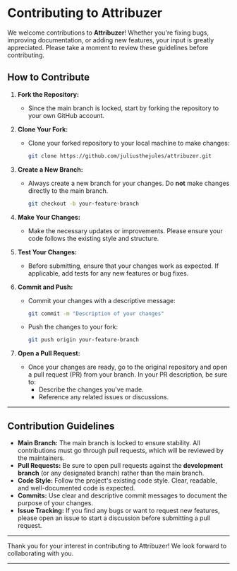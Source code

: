 # Contributing to Attribuzer

We welcome contributions to **Attribuzer**! Whether you're fixing bugs, improving documentation, or adding new features, your input is greatly appreciated. Please take a moment to review these guidelines before contributing.

## How to Contribute

1. **Fork the Repository:**
   - Since the main branch is locked, start by forking the repository to your own GitHub account.
   
2. **Clone Your Fork:**
   - Clone your forked repository to your local machine to make changes:
     ```bash
     git clone https://github.com/juliusthejules/attribuzer.git
     ```

3. **Create a New Branch:**
   - Always create a new branch for your changes. Do **not** make changes directly to the main branch.
     ```bash
     git checkout -b your-feature-branch
     ```

4. **Make Your Changes:**
   - Make the necessary updates or improvements. Please ensure your code follows the existing style and structure.

5. **Test Your Changes:**
   - Before submitting, ensure that your changes work as expected. If applicable, add tests for any new features or bug fixes.

6. **Commit and Push:**
   - Commit your changes with a descriptive message:
     ```bash
     git commit -m "Description of your changes"
     ```
   - Push the changes to your fork:
     ```bash
     git push origin your-feature-branch
     ```

7. **Open a Pull Request:**
   - Once your changes are ready, go to the original repository and open a pull request (PR) from your branch. In your PR description, be sure to:
     - Describe the changes you've made.
     - Reference any related issues or discussions.

---

## Contribution Guidelines

- **Main Branch:** The main branch is locked to ensure stability. All contributions must go through pull requests, which will be reviewed by the maintainers.
- **Pull Requests:** Be sure to open pull requests against the **development branch** (or any designated branch) rather than the main branch.
- **Code Style:** Follow the project's existing code style. Clear, readable, and well-documented code is expected.
- **Commits:** Use clear and descriptive commit messages to document the purpose of your changes.
- **Issue Tracking:** If you find any bugs or want to request new features, please open an issue to start a discussion before submitting a pull request.

---

Thank you for your interest in contributing to Attribuzer! We look forward to collaborating with you.

---
